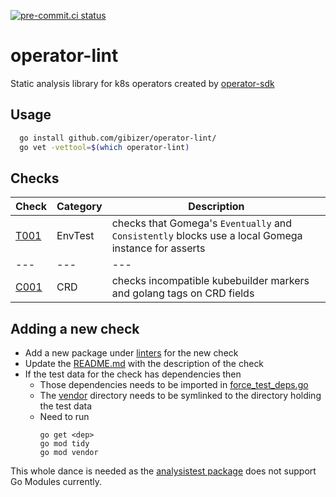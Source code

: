 [![pre-commit.ci status](https://results.pre-commit.ci/badge/github/gibizer/operator-lint/main.svg)](https://results.pre-commit.ci/latest/github/gibizer/operator-lint/main)
# operator-lint

Static analysis library for k8s operators created by [operator-sdk](https://sdk.operatorframework.io/)

## Usage
```bash
  go install github.com/gibizer/operator-lint/
  go vet -vettool=$(which operator-lint)
```

## Checks
| Check | Category | Description
|---|---|---|
| [T001](linters/envtest/T001) | EnvTest | checks that Gomega's `Eventually` and `Consistently` blocks use a local Gomega instance for asserts
|---|---|---|
| [C001](linters/crd/C001) | CRD | checks incompatible kubebuilder markers and golang tags on CRD fields


## Adding a new check
- Add a new package under [linters](linters) for the new check
- Update the [README.md](README.md) with the description of the check
- If the test data for the check has dependencies then
  - Those dependencies needs to be imported in
    [force_test_deps.go](force_test_deps.go)
  - The [vendor](vendor) directory needs to be symlinked to the directory
    holding the test data
  - Need to run
    ```shell
    go get <dep>
    go mod tidy
    go mod vendor
    ```
This whole dance is needed as the
[analysistest package](https://pkg.go.dev/golang.org/x/tools/go/analysis/analysistest)
does not support Go Modules currently.
